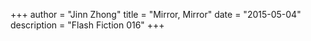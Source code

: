 +++
author = "Jinn Zhong"
title = "Mirror, Mirror"
date = "2015-05-04"
description = "Flash Fiction 016"
+++
